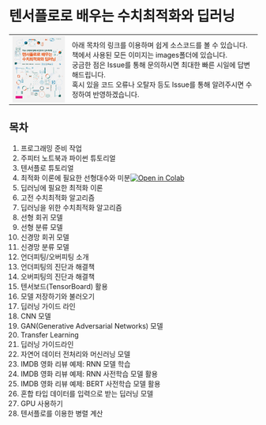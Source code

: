 # 텐서플로로 배우는 수치최적화와 딥러닝

<table>
<tr>
    <td><img align="top" src="./images/book_cover.png" width="150"></td>
    <td>아래 목차의 링크를 이용하며 쉽게 소스코드를 볼 수 있습니다. 
      <br>책에서 사용된 모든 이미지는 images폴더에 있습니다.
      <br>궁금한 점은 Issue를 통해 문의하시면 최대한 빠른 시일에 답변해드립니다.
      <br>혹시 있을 코드 오류나 오탈자 등도 Issue를 통해 알려주시면 수정하여 반영하겠습니다.
  </td>
</tr>
</table>

## 목차

1. 프로그래밍 준비 작업
1. 주피터 노트북과 파이썬 튜토리얼
1. 텐서플로 튜토리얼
1. 최적화 이론에 필요한 선형대수와 미분<a href="https://colab.research.google.com/github/DNRY/tfopt/blob/main/notebooks/CH04.ipynb" target="_parent"><img src="https://colab.research.google.com/assets/colab-badge.svg" alt="Open in Colab"/></a>
1. 딥러닝에 필요한 최적화 이론
1. 고전 수치최적화 알고리즘
1. 딥러닝을 위한 수치최적화 알고리즘
1. 선형 회귀 모델
1. 선형 분류 모델
1. 신경망 회귀 모델
1. 신경망 분류 모델
1. 언더피팅/오버피팅 소개
1. 언더피팅의 진단과 해결책
1. 오버피팅의 진단과 해결책
1. 텐서보드(TensorBoard) 활용
1. 모델 저장하기와 불러오기
1. 딥러닝 가이드 라인
1. CNN 모델
1. GAN(Generative Adversarial Networks) 모델
1. Transfer Learning
1. 딥러닝 가이드라인
1. 자연어 데이터 전처리와 머신러닝 모델
1. IMDB 영화 리뷰 예제: RNN 모델 학습
1. IMDB 영화 리뷰 예제: RNN 사전학습 모델 활용
1. IMDB 영화 리뷰 예제: BERT 사전학습 모델 활용
1. 혼합 타입 데이터를 입력으로 받는 딥러닝 모델
1. GPU 사용하기
1. 텐서플로를 이용한 병렬 계산